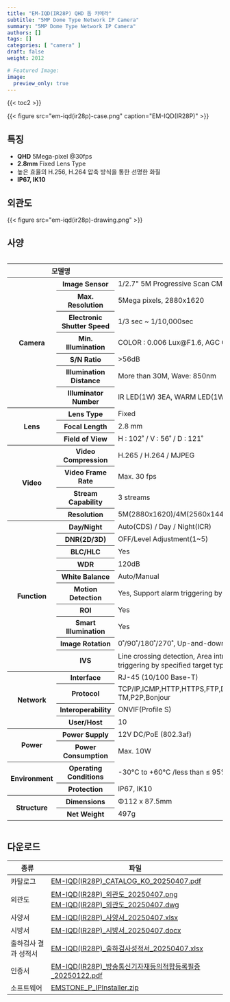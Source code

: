 ```yaml
---
title: "EM-IQD(IR28P) QHD 돔 카메라"
subtitle: "5MP Dome Type Network IP Camera"
summary: "5MP Dome Type Network IP Camera"
authors: []
tags: []
categories: [ "camera" ]
draft: false
weight: 2012

# Featured Image:
image:
  preview_only: true
---
```


{{< toc2 >}}

<div class="container">
<div class="row justify-content-center align-items-center">
<div class="col-sm-6">

{{< figure src="em-iqd(ir28p)-case.png" caption="EM-IQD(IR28P)" >}}

</div>
</div>
</div>

<div class="container">
<div class="row justify-content-center">
<div class="col-sm-6 pl-0">

## 특징

- **QHD** 5Mega-pixel @30fps
- **2.8mm** Fixed Lens Type
- 높은 효율의 H.256, H.264 압축 방식을 통한 선명한 화질
- **IP67, IK10**


</div>
<div class="col-sm-6 pl-0">

## 외관도

{{< figure src="em-iqd(ir28p)-drawing.png" >}}

</div>
</div>
</div>

## 사양

<div style="overflow-x: auto">
<table class="spec">
<thead>
<tr>
<th colspan="2">모델명</th>
<th>EM-IQD(IR28P)</th>
</tr>
</thead>
<tbody>
<tr>
<th rowspan="7">Camera</th>
<th>Image Sensor</th>
<td>1/2.7" 5M Progressive Scan CMOS</td>
</tr>
<tr>
<th>Max. Resolution</th>
<td>5Mega pixels, 2880x1620</td>
</tr>
<tr>
<th>Electronic Shutter Speed</th>
<td>1/3 sec ~ 1/10,000sec</td>
</tr>
<tr>
<th>Min. Illumination</th>
<td>COLOR : 0.006 Lux@F1.6, AGC ON ,B/W : 0 Lux with light</td>
</tr>
<tr>
<th>S/N Ratio</th>
<td>>56dB</td>
</tr>
<tr>
<th>Illumination Distance</th>
<td>More than 30M, Wave: 850nm</td>
</tr>
<tr>
<th>Illuminator Number</th>
<td>IR LED(1W) 3EA, WARM LED(1W) 3EA</td>
</tr>
<tr>
<th rowspan="3">Lens</th>
<th>Lens Type</th>
<td>Fixed</td>
</tr>
<tr>
<th>Focal Length</th>
<td>2.8 mm</td>
</tr>
<tr>
<th>Field of View</th>
<td>H : 102˚ / V : 56˚ / D : 121˚</td>
</tr>
<tr>
<th rowspan="4">Video</th>
<th>Video Compression</th>
<td>H.265 / H.264 / MJPEG</td>
</tr>
<tr>
<th>Video Frame Rate</th>
<td>Max. 30 fps</td>
</tr>
<tr>
<th>Stream Capability</th>
<td>3 streams</td>
</tr>
<tr>
<th>Resolution</th>
<td>5M(2880x1620)/4M(2560x1440)/1080p(1920x1080)/720p(1280x720)/D1(704x480)/CIF(352x240)</td>
</tr>
<th rowspan="10">Function</th>
<th>Day/Night</th>
<td>Auto(CDS) / Day / Night(ICR)</td>
</tr>
<tr>
<th>DNR(2D/3D)</th>
<td>OFF/Level Adjustment(1~5)</td>
</tr>
<tr>
<th>BLC/HLC</th>
<td>Yes</td>
</tr>
<tr>
<th>WDR</th>
<td>120dB</td>
</tr>
<tr>
<th>White Balance</th>
<td>Auto/Manual</td>
</tr>
<tr>
<th>Motion Detection</th>
<td>Yes, Support alarm triggering by specified target types (human and vehicle)</td>
</tr>
<tr>
<th>ROI</th>
<td>Yes</td>
</tr>
<tr>
<th>Smart Illumination</th>
<td>Yes</td>
</tr>
<tr>
<th>Image Rotation</th>
<td>0˚/90˚/180˚/270˚, Up-and-down inversion, left-and-right inversion</td>
</tr>
<tr>
<th>IVS</th>
<td>Line crossing detection, Area intrusion ，Region Entrance，Region Exiting (support alarm <br> 
triggering by specified target types (human and vehicle)), Fast Moving, Video Shelter</td>
</tr>
<th rowspan="4">Network</th>
<th>Interface</th>
<td>RJ-45 (10/100 Base-T)</td>
</tr>
<tr>
<th>Protocol</th>
<td>TCP/IP,ICMP,HTTP,HTTPS,FTP,DHCP,DNS,DDNS,RTP,RTSP,RTCP,NTP,IGMP,UPnP,SMTP,UPnP-TM,P2P,Bonjour</td>
</tr>
<tr>
<th>Interoperability</th>
<td>ONVIF(Profile S)</td>
</tr>
<tr>
<th>User/Host</th>
<td>10</td>
</tr>
<th rowspan="2">Power</th>
<th>Power Supply</th>
<td>12V DC/PoE (802.3af)</td>
</tr>
<tr>
<th>Power Consumption</th>
<td>Max. 10W</td>
</tr>
<th rowspan="2">Environment</th>
<th>Operating Conditions</th>
<td>-30°C to +60°C /less than ≤ 95% RH</td>
</tr>
<tr>
<th>Protection</th>
<td>IP67, IK10</td>
</tr>
<th rowspan="2">Structure</th>
<th>Dimensions</th>
<td>Φ112 x 87.5mm</td>
</tr>
<tr>
<th>Net Weight</th>
<td>497g</td>
</tr>
</tbody>
</table>
</div>

## 다운로드

종류 | 파일
---- | ----
카탈로그 | [EM-IQD(IR28P)_CATALOG_KO_20250407.pdf](https://www.emstone.com/data/sales/ko/EM-IQD(IR28P)_CATALOG_KO_20250407.pdf)
외관도 | [EM-IQD(IR28P)_외관도_20250407.png](https://www.emstone.com/data/sales/ko/EM-IQD(IR28P)_외관도_20250407.png)<br>[EM-IQD(IR28P)_외관도_20250407.dwg](https://www.emstone.com/data/sales/ko/EM-IQD(IR28P)_외관도_20250407.dwg)
사양서 | [EM-IQD(IR28P)_사양서_20250407.xlsx](https://www.emstone.com/data/sales/ko/EM-IQD(IR28P)_사양서_20250407.xlsx)
시방서 | [EM-IQD(IR28P)_시방서_20250407.docx](https://www.emstone.com/data/sales/ko/EM-IQD(IR28P)_시방서_20250407.docx)
출하검사 결과 성적서 | [EM-IQD(IR28P)_출하검사성적서_20250407.xlsx](https://www.emstone.com/data/sales/ko/EM-IQD(IR28P)_출하검사성적서_20250407.xlsx)
인증서 | [EM-IQD(IR28P)_방송통신기자재등의적합등록필증_20250122.pdf](https://www.emstone.com/data/sales/ko/EM-IQD(IR28P)_방송통신기자재등의적합등록필증_20250122.pdf)
소프트웨어 | [EMSTONE_P_IPInstaller.zip](https://www.emstone.com/data/sales/ko/EMSTONE_P_IPInstaller.zip)

